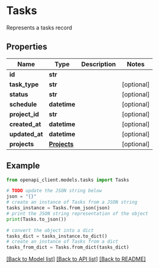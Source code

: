 # Tasks

Represents a tasks record

## Properties

Name | Type | Description | Notes
------------ | ------------- | ------------- | -------------
**id** | **str** |  | 
**task_type** | **str** |  | [optional] 
**status** | **str** |  | [optional] 
**schedule** | **datetime** |  | [optional] 
**project_id** | **str** |  | [optional] 
**created_at** | **datetime** |  | [optional] 
**updated_at** | **datetime** |  | [optional] 
**projects** | [**Projects**](Projects.md) |  | [optional] 

## Example

```python
from openapi_client.models.tasks import Tasks

# TODO update the JSON string below
json = "{}"
# create an instance of Tasks from a JSON string
tasks_instance = Tasks.from_json(json)
# print the JSON string representation of the object
print(Tasks.to_json())

# convert the object into a dict
tasks_dict = tasks_instance.to_dict()
# create an instance of Tasks from a dict
tasks_from_dict = Tasks.from_dict(tasks_dict)
```
[[Back to Model list]](../README.md#documentation-for-models) [[Back to API list]](../README.md#documentation-for-api-endpoints) [[Back to README]](../README.md)


